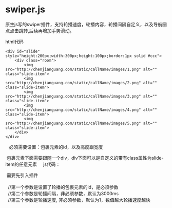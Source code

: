 # swiper.js
原生js写的swiper插件，支持轮播速度，轮播内容，轮播间隔自定义，以及导航圆点点击跳转,后续再增加手势滑动。

html代码

    <div id="slide" style="height:200px;width:300px;height:100px;border:1px solid #ccc">
        <div class="room">
            <img src="http://chenjianguang.com/static/callName/images/1.png" alt="" class="slide-item">
            <img src="http://chenjianguang.com/static/callName/images/2.png" alt="" class="slide-item">
            <img src="http://chenjianguang.com/static/callName/images/3.png" alt="" class="slide-item">
            <img src="http://chenjianguang.com/static/callName/images/4.png" alt="" class="slide-item">
            <img src="http://chenjianguang.com/static/callName/images/5.png" alt="" class="slide-item"> 
        </div>
    </div>

   必须需要设置：包裹元素的id，以及高度跟宽度
    
   包裹元素下面需要跟随一个div，div下面可以是自定义的带有class属性为slide-item的任意元素
    
 js代码：
 
  需要先引入插件  
    <script src="./slide.js"></script>
    <script>
        let slide = new Slide('slide', 3000,1);
    </script> <br/>
   //第一个参数是设置了轮播的包裹元素的id，是必须参数  <br/>
   //第二个参数是轮播间隔，非必须参数，默认为3000ms  <br/>
   //第三个参数是轮播速度, 非必须参数，默认为1，数值越大轮播速度越快<br/>
  </script>
    
